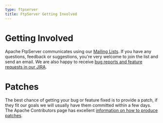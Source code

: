 ```yaml
---
type: ftpserver
title: FtpServer Getting Involved
---
```


# Getting Involved

Apache FtpServer communicates using our [Mailing Lists](mailing_list.html). If you have any questions, feedback or suggestions, you're very welcome to join the list and send an email. We are also happy to receive [bug reports and feature requests in our JIRA](https://issues.apache.org/jira/browse/FTPSERVER).

# Patches

The best chance of getting your bug or feature fixed is to provide a patch, if they fit our goals we will usually have them committed within a few days. The Apache Contributors page has excellent [information on how to produce patches](http://apache.org/dev/contributors.html#patches).
